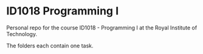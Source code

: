 # ID1018 Programming I
Personal repo for the course ID1018 - Programming I at the Royal Institute of Technology.

The folders each contain one task.
